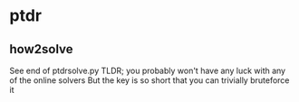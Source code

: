 # ptdr

## how2solve

See end of ptdrsolve.py
TLDR; you probably won't have any luck with any of the online solvers
But the key is so short that you can trivially bruteforce it
